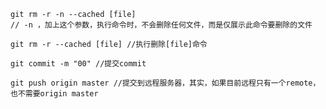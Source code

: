 ```git
git rm -r -n --cached [file]
// -n ，加上这个参数，执行命令时，不会删除任何文件，而是仅展示此命令要删除的文件
```
``` git
git rm -r --cached [file] //执行删除[file]命令
```
```git
git commit -m "00" //提交commit
```
``` git
git push origin master //提交到远程服务器，其实，如果目前远程只有一个remote，也不需要origin master
```
